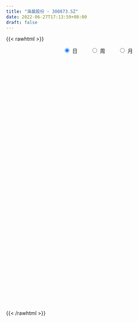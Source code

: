 ```yaml
---
title: "海晨股份 - 300873.SZ"
date: 2022-06-27T17:13:59+08:00
draft: false
---
```

{{< rawhtml >}}
    <div style="text-align: center">
        <label style="padding: 1rem;"><input style="margin-right: .5rem" type="radio" name="period" value="D" checked onclick="period_change(this)">日</label>
        <label style="padding: 1rem;"><input style="margin-right: .5rem" type="radio" name="period" value="W" onclick="period_change(this)">周</label>
        <label style="padding: 1rem;"><input style="margin-right: .5rem" type="radio" name="period" value="M" onclick="period_change(this)">月</label>
    </div>
    <div id="chart" style="height: 700px;"></div> 
    <script type="text/javascript">
        const D_v = [166324.89,191448.58,160995.04,120956.62,107805.08,65145.52,71621.44,119115.21,90494.36,61045.48,60872.25,41326.24,56849.98,54925.76,72782.6,59627.38,70368.24,102489.84,132422.83,88117.96,58706.4,46730.4,43328.12,75185.31,55591.27,45195.64,28285.37,25612.76,41767.67,42529.86,49720.27,73214.65,78540.95,69701.15,58744.63,88392.97,127939.18,104977.27,80094.43,51151.55,77195.97,68727.97,58727.99,50122.54,27066.55,31903.13,49393.39,118794.39,81102.1,63086.8,41865.88,41725.18,36265.93,31744.73,33682.4,27481.96,22041.13,18875.14,22008.87,16716.88,22699.35,28508.33,15393.52,15413.62,14799.31,16722.36,15565.43,16242.0,15434.67,12449.7,10349.32,17741.02,17235.2,16390.75,8153.82,7470.2,14833.0,13637.64,8895.03,8992.0,20888.69,14668.57,14448.17,12214.72,16943.0,11524.2,9860.69,18125.7,20196.16,17775.4,14272.09,20256.41,13351.0,17394.0,21589.48,18546.76,15567.53,30507.06,20250.9,17768.22,24461.54,15223.97,13186.56,12147.95,13151.0,10294.32,10749.09,15454.73,20347.91,14812.0,12930.35,13815.43,15501.99,12883.36,16979.0,21177.38,40132.68,22228.1,26710.32,20585.96,17742.19,19237.73,18887.65,25462.95,27721.08,41009.47,19203.07,12654.22,17292.97,12351.0,9846.36,10230.95,8290.12,9919.03,9581.61,10935.23,9383.01,15504.33,12092.61,10598.59,8321.4,10119.45,8572.86,8774.83,9286.64,6193.58,5961.28,11954.53,9542.43,10054.85,16507.57,11564.94,8851.13,11099.4,4644.13,4524.65,5093.89,7411.1,26158.04,16022.74,15358.28,22725.67,31619.59,19029.2,22519.11,17254.64,11116.64,12710.61,12185.31,7242.58,7817.0,8756.69,6473.38,13225.27,8466.25,6149.52,9596.28,8374.95,6054.84,4566.47,6626.49,8626.47,9920.13,8893.01,11914.96,9493.52,7951.15,12183.54,11917.19,7136.89,7230.56,9278.85,7789.65,17307.65,11085.19,8014.96,9149.53,14599.26,27819.28,12395.03,11965.89,10847.19,10637.11,6565.45,23099.93,8920.35,13213.57,8300.68,8671.76,8630.59,15042.04,9313.0,26521.48,9808.02,8967.95,15339.87,13540.23,9011.79,7834.21,5190.34,7003.36,6671.29,8427.69,11136.95,20196.56,22518.17,17957.81,21488.66,10512.14,13136.87,11729.29,15211.71,11560.47,47726.78,27705.24,20302.74,14418.12,16687.77,12970.0,24686.36,22061.57,14994.28,25083.38,22090.47,29364.46,34303.73,25004.16,25411.56,29608.14,18881.97,15905.92,19636.87,19390.05,16061.28,11315.1,15629.27,15433.0,10195.62,8820.6,9058.0,6726.0,12693.3,11055.16,5443.45,11354.55,15549.8,19613.72,17551.43,24742.52,17056.17,24279.43,20509.18,18897.2,14962.61,22618.7,24061.15,19560.22,14155.95,15550.42,20509.84,28737.49,31378.2,24932.64,17102.29,18875.65,12362.76,14262.0,25758.51,12562.52,28346.0,16633.37,15900.48,18751.92,21212.04,16001.43,12601.97,17200.81,20492.37,24155.36,19564.93,23778.87,30995.98,18655.66,17640.57,27190.16,13796.53,24806.37,19088.01,14599.59,12553.4,12488.94,13405.67,9848.61,12863.35,13358.01,8085.0,13806.3,16196.53,14820.69,11074.0,10917.0,9983.27,10343.42,17574.49,13864.65,12177.01,8614.29,7895.87,13333.9,9898.78,7056.55,15038.39,23185.56,27731.39,37463.45,19359.84,21226.92,17963.2,12848.89,13505.22,9869.8,8185.16,7721.0,11572.63,8067.16,7132.73,9486.21,12266.89,10400.87,14147.73,10091.71,6853.51,9506.28,7494.83,14372.84,7938.97,6911.3,4510.56,7415.68,13988.31,12168.59,14029.0,30002.92,44631.84,24366.43,15005.97,23379.04,29246.48,50328.83,24970.0,17164.36,19646.0,25825.78,23541.9,17753.67,12100.58,16970.98,15117.62,17498.59,9501.29,10256.8,23978.44,22726.24,11273.75,9440.66,8051.0,8648.97,21848.8,33645.53,44574.54,47281.94,26830.65,42876.31,142676.93,90159.92,179621.15,112802.9,95931.38,65313.55,51371.42,65252.17,66043.43,54849.0,57406.15,56132.71,61672.87,101155.05,69832.88,61979.06,53237.95,36323.65,40660.24,39946.74,29842.71,24352.6,28282.62,29175.8,18938.2,13159.58,31335.5,30513.27,34311.71,24555.94,19504.05,25418.75,27645.61,33359.31,20248.33,22917.54,27436.97,22278.15,22692.85,17834.74,28896.58,21932.94,20020.05,19231.76,28537.99,16671.28,22804.12,16935.6,19428.41,19854.2,16721.27,17505.2]
const D_histogram = [0.0,1.3950541311,1.5824013377,0.9923336353,0.0770468413,-0.4882016639,-1.0196508603,-1.0089740345,-1.2777090304,-1.3025229713,-1.3533391144,-1.3285506881,-1.4729026073,-1.4589880837,-1.2245784586,-0.9348541668,-0.6732945958,-0.195228754,0.1852392276,0.3501507092,0.4094413309,0.3104211558,0.3502307784,0.4843819219,0.4819041423,0.2511463193,0.0636916796,-0.1067233237,0.0535104897,0.2803643293,0.4483748743,0.6756115768,0.7561249461,0.8848734173,0.9112824349,1.1081255504,1.1998378618,1.0994129831,0.9081223083,0.7763267202,0.7807730024,0.7096944457,0.3636433114,-0.094685717,-0.3528099989,-0.4366528592,-0.3101426036,0.0360998768,0.1202037471,0.2331561405,0.1771336796,-0.0901177319,-0.2860097386,-0.3177641677,-0.2691403634,-0.326511301,-0.3955118935,-0.4066563711,-0.4827731315,-0.4809273145,-0.5536611388,-0.6833815439,-0.7249523395,-0.768706102,-0.7127795757,-0.5522865562,-0.4610431487,-0.3454605925,-0.2920083436,-0.2911218562,-0.2651296179,-0.2075672607,-0.246995409,-0.298636768,-0.2920040413,-0.2868190072,-0.3498061719,-0.3225114989,-0.329308588,-0.3059509032,-0.2099749004,-0.1534460447,-0.1995603412,-0.2018380057,-0.301142911,-0.3092280682,-0.2711351799,-0.0746514968,0.2077877313,0.3494950731,0.4139145912,0.2909159554,0.1857818446,-0.0090045806,0.0157296914,-0.0568498284,0.0030490244,0.2149497685,0.33821656,0.4389017223,0.5223456119,0.5600620824,0.4803481685,0.3122461433,0.2602178955,0.2652078143,0.22593567,0.2932054205,0.4147626043,0.4002935006,0.2876483668,0.2138061537,0.2059590811,0.1060395009,0.1920849833,0.2806131121,0.5798443013,0.7299271826,0.7438103645,0.6979829119,0.6876554571,0.6104844134,0.5329998943,0.4715676562,0.3808607767,0.0580738313,-0.2383108171,-0.4101694498,-0.4819082596,-0.5951630758,-0.6984278701,-0.7099302162,-0.7165797818,-0.7526674456,-0.6912799944,-0.5755449073,-0.4675152612,-0.322964049,-0.1738505191,-0.1077936806,-0.0599980472,0.0135499898,0.0738256762,0.0503405355,-0.0124025192,-0.0153858783,-0.0298611589,0.062882966,0.1297566378,0.2072463194,0.304086186,0.3185782413,0.2301927043,0.2326820089,0.2148878843,0.1873762302,0.1892504935,0.2039082751,0.3734023651,0.423439403,0.4932941489,0.4054962826,0.4548594107,0.5412574382,0.6585071699,0.6438571129,0.5911458645,0.444518685,0.2042186289,0.0405057901,-0.0986227199,-0.2320548906,-0.3256751225,-0.2904127935,-0.315316656,-0.3478275776,-0.3341079862,-0.3424238401,-0.3824799992,-0.3698975539,-0.3617911939,-0.2929112239,-0.1697374312,-0.1347515782,-0.1661397571,-0.1777553796,-0.1970237253,-0.1373047279,-0.1081149905,-0.0744552713,-0.0976627277,-0.1569887916,-0.1697533258,-0.0871839378,0.0235675961,0.0312518647,0.0944769012,0.2221693075,0.4526296499,0.5359172629,0.5169050856,0.5178312165,0.457911541,0.4059864964,0.2389772648,0.0827123835,-0.0122281075,-0.0241598996,0.0268279286,0.044319113,0.1297802271,0.120965204,-0.0648165597,-0.1882577115,-0.2746593818,-0.2095220089,-0.2546419595,-0.3321000598,-0.3573629573,-0.3350085548,-0.2800259704,-0.2534236105,-0.2671243671,-0.3507080075,-0.283373497,-0.2092078271,-0.0914137439,-0.1436938181,-0.1086901493,-0.0320531242,0.0278057233,0.1230866606,0.1440348948,0.504977801,0.6728537446,0.6602455511,0.6083361728,0.5031339256,0.41676012,0.3732071893,0.1888092462,0.0447075198,0.0143632674,0.0402853624,0.1708610232,0.3521389732,0.4189590261,0.3540600092,0.1275105607,0.0301218143,-0.0272235988,0.0131588166,-0.0322178599,-0.0146609041,-0.0702262279,-0.0721856219,-0.2010991299,-0.263884482,-0.3419560097,-0.3915514054,-0.4351224553,-0.3752770909,-0.3569169742,-0.318121094,-0.1925203117,-0.1035347992,0.0123171949,0.0476480937,0.1652044967,0.2307563685,0.3554770255,0.2387101924,0.0840125725,0.0736410295,0.1796331916,0.1585884672,0.184382025,0.2128716371,0.2149071915,0.174876442,0.2199456293,0.2886864877,0.2020768806,0.0942902162,-0.0136762492,-0.0803265673,-0.1046401915,-0.234283857,-0.2956190855,-0.1481539731,-0.0597280626,-0.1034271629,0.0119030897,0.1219195487,0.1581044607,0.1655394401,0.0833498601,0.0595084435,0.0280421586,0.0393310729,0.1163036422,0.0425214137,-0.0319972243,-0.1036362876,-0.2626526325,-0.3200820231,-0.4989988886,-0.5291179622,-0.4727612535,-0.4547010758,-0.3705719044,-0.343047692,-0.3395380048,-0.2502965323,-0.1203622198,-0.08058767,0.022666853,0.1213161834,0.1982294939,0.2283174115,0.2084513176,0.1782629802,0.2014933365,0.1525056853,0.0406901326,-0.155151871,-0.3043334895,-0.3181142724,-0.3068459338,-0.3269937032,-0.2776008171,-0.1884922734,-0.0021511334,0.2047376278,0.3570336067,0.4803544147,0.5217950972,0.4740916993,0.3802309552,0.3112711705,0.2046648165,0.0757552711,-0.0107707151,-0.174661152,-0.258713601,-0.3253817386,-0.4400967491,-0.4432547181,-0.5674062496,-0.5024075549,-0.4187564391,-0.3396085788,-0.2309204052,-0.1810021949,-0.2543634297,-0.2722948653,-0.260943309,-0.2229417692,-0.2112019916,-0.0922503565,0.0712816173,0.2074337075,0.4624042598,0.6919123623,0.8529241173,0.9184995418,0.8542704644,0.7286095017,0.4379065427,0.1601077719,-0.1464592822,-0.4189152853,-0.5826397958,-0.6644737901,-0.7210848838,-0.772591846,-0.9364158723,-0.935915851,-0.8175502379,-0.678789915,-0.5170191131,-0.3002644425,-0.0450471601,0.0927279979,0.130313661,0.1526129538,0.1689196573,0.3627490142,0.401587842,-0.8594417662,-1.4925071515,-1.8817362466,-1.9645289081,-1.8751534115,-1.7740041018,-1.4797485391,-1.2705161325,-1.1711485629,-0.9881049492,-0.8378157196,-0.6221277259,-0.5246711532,-0.4752384456,-0.5237847163,-0.45067599,-0.1815916524,0.0996315911,0.3588159353,0.5214971385,0.6458842594,0.7625274243,0.8753987189,0.9531048788,0.9859318169,0.9777268748,0.932432975,0.8730760855,0.8200663419,0.7662010379,0.764569174,0.7908282724,0.6820565494,0.651703555,0.6252971491,0.6223833062,0.6322901811,0.6444433216,0.6195224052,0.6152927549,0.6120023351,0.5972292161,0.5778630719,0.5106438824,0.5127940604,0.4499284615,0.4021891115,0.3265877316,0.3241719603,0.3121321049,0.3214213926,0.282233049,0.2268344496,0.2236512645,0.2337075116,0.2229223745]
const D_fast = [0.0,1.7438176638,2.3267652048,1.9847809113,1.0887558276,0.4014569064,-0.3849050051,-0.6264716879,-1.2146339414,-1.5650786251,-1.9542295468,-2.2615787926,-2.7741563636,-3.124988861,-3.1967238505,-3.1407131004,-3.0474771783,-2.618218525,-2.1914407365,-1.9389915776,-1.7773406232,-1.7987555093,-1.6713881921,-1.4161415681,-1.2981433121,-1.4661145553,-1.6376462751,-1.8347421094,-1.6611306735,-1.3641857516,-1.0840814881,-0.6879418914,-0.4183972855,-0.06843046,0.1857991663,0.6596736694,1.0513454463,1.2257738133,1.2615137156,1.3237998075,1.5234393404,1.6297843951,1.3746440886,0.892643631,0.5463168494,0.3533107743,0.402285379,0.7575528285,0.8717076357,1.0429490642,1.0312100231,0.7414291788,0.4740347374,0.3628392664,0.3441779798,0.205179217,0.0373006511,-0.0755079193,-0.2723179626,-0.3907039742,-0.6018530832,-0.9024188743,-1.1252277548,-1.3611580428,-1.4834264105,-1.46100503,-1.4850224097,-1.4558050016,-1.4753548385,-1.5472488152,-1.5875389813,-1.5818684394,-1.68304544,-1.8093459909,-1.8757142746,-1.9422339923,-2.0926726999,-2.1460059017,-2.2351301378,-2.2882601787,-2.2447779011,-2.2266105565,-2.3226149383,-2.3753521042,-2.5499427373,-2.6353349115,-2.6650258182,-2.4872050093,-2.1528188484,-1.9237377383,-1.7558395724,-1.8061092194,-1.864797869,-2.0618354394,-2.0331687445,-2.1199607214,-2.0592996126,-1.7936614263,-1.5858404948,-1.3754299019,-1.1613996094,-0.9836676183,-0.94329449,-1.0333349793,-1.0203087533,-0.949016881,-0.9318051077,-0.7912340021,-0.5659861672,-0.4803818958,-0.5211149379,-0.5415056126,-0.4978629149,-0.5712726199,-0.4372058917,-0.2785244848,0.1656677797,0.4982324567,0.6980682297,0.8267365051,0.9883229146,1.0637729742,1.1195384287,1.1759981046,1.1805064193,0.8722379318,0.5162755791,0.2418745839,0.0496587092,-0.2123868759,-0.4902586377,-0.6792435379,-0.865038049,-1.0892925742,-1.2007251216,-1.2288762613,-1.2377254305,-1.1739152305,-1.0682643305,-1.0291559121,-0.9963597905,-0.919424256,-0.8406921506,-0.8515921574,-0.9174358419,-0.9242656705,-0.9462062409,-0.8377413745,-0.7384285433,-0.6091272818,-0.4362658687,-0.342129253,-0.372966614,-0.3123068071,-0.2763789606,-0.2570465572,-0.2078596706,-0.1422248202,0.1206198611,0.2765167498,0.4696950329,0.4832712373,0.646349218,0.868061605,1.1499381293,1.2962523505,1.3913275682,1.35583006,1.1665846611,1.0129982699,0.8492140799,0.6577681866,0.482729174,0.4453883046,0.3416552781,0.2221874622,0.152380057,0.0584582431,-0.0772179158,-0.157109859,-0.2394512975,-0.2437991334,-0.1630596985,-0.1617617401,-0.2346848583,-0.2907393257,-0.3592636028,-0.3338707873,-0.3317097976,-0.3166638962,-0.3642870345,-0.4628602964,-0.5180631619,-0.4572897584,-0.3406463254,-0.3251490907,-0.2383048289,-0.0550700958,0.2885476592,0.5058145879,0.616028682,0.7464126169,0.8009708267,0.8505424062,0.7432774909,0.6076907055,0.5096931875,0.4917214206,0.5494162309,0.5779871936,0.6958933644,0.7173196423,0.5153337387,0.3448281591,0.1897616433,0.202518514,0.0937380734,-0.0667450418,-0.1813486786,-0.2427464148,-0.2577703231,-0.2945238657,-0.3750057141,-0.5462663564,-0.5497752202,-0.527911507,-0.4329708598,-0.5211743886,-0.5133432571,-0.444719513,-0.3779092347,-0.2518566322,-0.1948996743,0.2922876821,0.6283770619,0.7808302561,0.8810049211,0.9015861552,0.9194023796,0.9691512462,0.8319556147,0.6990307682,0.6722773327,0.7082707683,0.8815616849,1.1508743782,1.3224341876,1.346050173,1.1513783646,1.0615200719,0.9973687591,1.0410408786,0.9876097372,1.001501467,0.9283795861,0.9083737867,0.7291854962,0.6004290236,0.4368684935,0.2893852464,0.1370335827,0.1030596744,0.0321905476,-0.0085438457,0.0689268586,0.1320286713,0.2509599642,0.2982028864,0.4570604136,0.5803013775,0.7938912908,0.7368020059,0.603107529,0.6111462434,0.7620467035,0.7806490958,0.8525381599,0.9342456812,0.9900080335,0.9936963946,1.0937519892,1.2346644695,1.1985740826,1.1143599722,1.0029744445,0.9162424846,0.8657688126,0.6775541827,0.5423141829,0.6527408021,0.7262346968,0.6566788059,0.7749848308,0.9154811771,0.9911922042,1.0400120436,0.9786599287,0.969695623,0.9452398777,0.9663615602,1.0724100401,1.009258165,0.926740221,0.8291920857,0.6045125828,0.4670626863,0.1633960987,0.0009975346,-0.0608360701,-0.1564511614,-0.1649649661,-0.2232026767,-0.3045774907,-0.2779101513,-0.1780663937,-0.1584387614,-0.0495175252,0.0794608511,0.205931535,0.2930988055,0.325345541,0.3397229487,0.4133266391,0.4024654092,0.3008223896,0.0661924183,-0.1590725726,-0.2523819235,-0.3178250683,-0.4197212636,-0.4397285817,-0.3977431064,-0.2119397498,0.0461334184,0.287687799,0.5310972106,0.7029866674,0.7738061944,0.7750031891,0.783861197,0.7284210471,0.6184503194,0.5292316545,0.3216759296,0.1729450803,0.024931508,-0.1998076897,-0.3137793382,-0.5797824321,-0.6403856262,-0.6614236201,-0.6671779045,-0.6162198322,-0.6115521706,-0.7485042628,-0.8345094147,-0.8883936857,-0.9061275882,-0.9471883085,-0.8512992625,-0.6699468844,-0.4819363673,-0.11136475,0.291121443,0.6653642274,0.9605645373,1.1099030761,1.1663944887,0.9851681654,0.7473963376,0.4042144629,0.0270296385,-0.282354821,-0.5303072628,-0.7671895774,-1.0118445011,-1.4097724955,-1.643251437,-1.7292733833,-1.7602105392,-1.7276945155,-1.5860059555,-1.3420504632,-1.1810933057,-1.1109292273,-1.0504766961,-0.9919400782,-0.7074234679,-0.5681876795,-2.0440777293,-3.0502699025,-3.9099330592,-4.4838579477,-4.863270804,-5.2056225198,-5.2813040918,-5.3897007184,-5.5831202894,-5.647102913,-5.7062676134,-5.6461115512,-5.6798227668,-5.7491996705,-5.9286921203,-5.9682523915,-5.744565967,-5.4384348258,-5.0895464977,-4.7964910099,-4.5106328242,-4.2033578032,-3.8716368289,-3.5556544493,-3.276344557,-3.0401177803,-2.8523034364,-2.6933913045,-2.5413844626,-2.4036995071,-2.2141890775,-1.990222911,-1.9284804967,-1.7959076023,-1.6659897209,-1.5133077372,-1.3453283171,-1.1720643462,-1.0421046613,-0.8925111229,-0.7428009589,-0.6082667739,-0.4831671501,-0.422725369,-0.292376676,-0.2427601594,-0.1899522316,-0.1839066786,-0.1052794598,-0.0392862889,0.0503583469,0.0817282655,0.0830382786,0.1357679095,0.2042510345,0.249196491]
const D_slow = [0.0,0.3487635328,0.7443638672,0.992447276,1.0117089863,0.8896585703,0.6347458552,0.3825023466,0.063075089,-0.2625556538,-0.6008904324,-0.9330281044,-1.3012537563,-1.6660007772,-1.9721453919,-2.2058589336,-2.3741825825,-2.422989771,-2.3766799641,-2.2891422868,-2.1867819541,-2.1091766651,-2.0216189705,-1.90052349,-1.7800474545,-1.7172608746,-1.7013379547,-1.7280187856,-1.7146411632,-1.6445500809,-1.5324563623,-1.3635534681,-1.1745222316,-0.9533038773,-0.7254832686,-0.448451881,-0.1484924155,0.1263608302,0.3533914073,0.5474730874,0.742666338,0.9200899494,1.0110007772,0.987329348,0.8991268483,0.7899636335,0.7124279826,0.7214529518,0.7515038885,0.8097929237,0.8540763436,0.8315469106,0.760044476,0.680603434,0.6133183432,0.531690518,0.4328125446,0.3311484518,0.2104551689,0.0902233403,-0.0481919444,-0.2190373304,-0.4002754153,-0.5924519408,-0.7706468347,-0.9087184738,-1.0239792609,-1.1103444091,-1.183346495,-1.256126959,-1.3224093635,-1.3743011787,-1.4360500309,-1.5107092229,-1.5837102333,-1.6554149851,-1.742866528,-1.8234944028,-1.9058215498,-1.9823092755,-2.0348030006,-2.0731645118,-2.1230545971,-2.1735140985,-2.2487998263,-2.3261068433,-2.3938906383,-2.4125535125,-2.3606065797,-2.2732328114,-2.1697541636,-2.0970251748,-2.0505797136,-2.0528308588,-2.0488984359,-2.063110893,-2.0623486369,-2.0086111948,-1.9240570548,-1.8143316242,-1.6837452212,-1.5437297006,-1.4236426585,-1.3455811227,-1.2805266488,-1.2142246952,-1.1577407777,-1.0844394226,-0.9807487715,-0.8806753964,-0.8087633047,-0.7553117663,-0.703821996,-0.6773121208,-0.629290875,-0.5591375969,-0.4141765216,-0.2316947259,-0.0457421348,0.1287535932,0.3006674574,0.4532885608,0.5865385344,0.7044304484,0.7996456426,0.8141641004,0.7545863962,0.6520440337,0.5315669688,0.3827761999,0.2081692323,0.0306866783,-0.1484582672,-0.3366251286,-0.5094451272,-0.653331354,-0.7702101693,-0.8509511815,-0.8944138113,-0.9213622315,-0.9363617433,-0.9329742458,-0.9145178268,-0.9019326929,-0.9050333227,-0.9088797923,-0.916345082,-0.9006243405,-0.868185181,-0.8163736012,-0.7403520547,-0.6607074944,-0.6031593183,-0.5449888161,-0.491266845,-0.4444227874,-0.397110164,-0.3461330953,-0.252782504,-0.1469226532,-0.023599116,0.0777749546,0.1914898073,0.3268041669,0.4914309593,0.6523952376,0.8001817037,0.911311375,0.9623660322,0.9724924797,0.9478367998,0.8898230771,0.8084042965,0.7358010981,0.6569719341,0.5700150397,0.4864880432,0.4008820832,0.3052620834,0.2127876949,0.1223398964,0.0491120904,0.0066777326,-0.0270101619,-0.0685451012,-0.1129839461,-0.1622398774,-0.1965660594,-0.223594807,-0.2422086249,-0.2666243068,-0.3058715047,-0.3483098362,-0.3701058206,-0.3642139216,-0.3564009554,-0.3327817301,-0.2772394032,-0.1640819908,-0.030102675,0.0991235964,0.2285814005,0.3430592857,0.4445559098,0.504300226,0.5249783219,0.521921295,0.5158813201,0.5225883023,0.5336680805,0.5661131373,0.5963544383,0.5801502984,0.5330858705,0.4644210251,0.4120405228,0.348380033,0.265355018,0.1760142787,0.09226214,0.0222556474,-0.0411002552,-0.107881347,-0.1955583489,-0.2664017231,-0.3187036799,-0.3415571159,-0.3774805704,-0.4046531078,-0.4126663888,-0.405714958,-0.3749432928,-0.3389345691,-0.2126901189,-0.0444766827,0.120584705,0.2726687483,0.3984522296,0.5026422596,0.595944057,0.6431463685,0.6543232484,0.6579140653,0.6679854059,0.7107006617,0.798735405,0.9034751615,0.9919901638,1.023867804,1.0313982576,1.0245923579,1.027882062,1.0198275971,1.016162371,0.9986058141,0.9805594086,0.9302846261,0.8643135056,0.7788245032,0.6809366518,0.572156038,0.4783367653,0.3891075217,0.3095772482,0.2614471703,0.2355634705,0.2386427692,0.2505547927,0.2918559169,0.349545009,0.4384142653,0.4980918135,0.5190949566,0.5375052139,0.5824135118,0.6220606286,0.6681561349,0.7213740442,0.775100842,0.8188199525,0.8738063599,0.9459779818,0.9964972019,1.020069756,1.0166506937,0.9965690519,0.970409004,0.9118380398,0.8379332684,0.8008947751,0.7859627595,0.7601059687,0.7630817412,0.7935616283,0.8330877435,0.8744726035,0.8953100686,0.9101871794,0.9171977191,0.9270304873,0.9561063979,0.9667367513,0.9587374452,0.9328283733,0.8671652152,0.7871447094,0.6623949873,0.5301154968,0.4119251834,0.2982499144,0.2056069383,0.1198450153,0.0349605141,-0.0276136189,-0.0577041739,-0.0778510914,-0.0721843781,-0.0418553323,0.0077020412,0.064781394,0.1168942234,0.1614599685,0.2118333026,0.2499597239,0.2601322571,0.2213442893,0.1452609169,0.0657323488,-0.0109791346,-0.0927275604,-0.1621277647,-0.209250833,-0.2097886164,-0.1586042094,-0.0693458077,0.0507427959,0.1811915702,0.2997144951,0.3947722339,0.4725900265,0.5237562306,0.5426950484,0.5400023696,0.4963370816,0.4316586813,0.3503132467,0.2402890594,0.1294753799,-0.0123761825,-0.1379780713,-0.242667181,-0.3275693257,-0.385299427,-0.4305499757,-0.4941408332,-0.5622145495,-0.6274503767,-0.683185819,-0.7359863169,-0.759048906,-0.7412285017,-0.6893700748,-0.5737690099,-0.4007909193,-0.18755989,0.0420649955,0.2556326116,0.437784987,0.5472616227,0.5872885657,0.5506737451,0.4459449238,0.3002849749,0.1341665273,-0.0461046936,-0.2392526551,-0.4733566232,-0.707335586,-0.9117231454,-1.0814206242,-1.2106754024,-1.2857415131,-1.2970033031,-1.2738213036,-1.2412428884,-1.2030896499,-1.1608597356,-1.070172482,-0.9697755215,-1.1846359631,-1.557762751,-2.0281968126,-2.5193290396,-2.9881173925,-3.431618418,-3.8015555527,-4.1191845859,-4.4119717266,-4.6589979639,-4.8684518938,-5.0239838252,-5.1551516136,-5.2739612249,-5.404907404,-5.5175764015,-5.5629743146,-5.5380664168,-5.448362433,-5.3179881484,-5.1565170835,-4.9658852275,-4.7470355478,-4.5087593281,-4.2622763738,-4.0178446551,-3.7847364114,-3.56646739,-3.3614508045,-3.169900545,-2.9787582515,-2.7810511834,-2.6105370461,-2.4476111573,-2.29128687,-2.1356910435,-1.9776184982,-1.8165076678,-1.6616270665,-1.5078038778,-1.354803294,-1.20549599,-1.061030222,-0.9333692514,-0.8051707363,-0.6926886209,-0.5921413431,-0.5104944102,-0.4294514201,-0.3514183939,-0.2710630457,-0.2005047835,-0.1437961711,-0.087883355,-0.0294564771,0.0262741166]
const D_data = [['2020-08-24', 49.16, 57.99, 48.88, 58.87],['2020-08-25', 56.15, 79.85, 56.0, 80.0],['2020-08-26', 72.0, 70.28, 68.5, 81.79],['2020-08-27', 70.23, 60.6, 59.5, 72.0],['2020-08-28', 58.0, 53.01, 52.7, 58.97],['2020-08-31', 53.0, 53.35, 51.8, 54.2],['2020-09-01', 52.39, 50.3, 49.62, 52.52],['2020-09-02', 51.44, 54.94, 51.0, 56.28],['2020-09-03', 53.5, 49.85, 49.8, 53.87],['2020-09-04', 49.82, 51.06, 49.11, 52.3],['2020-09-07', 50.2, 49.4, 48.88, 50.89],['2020-09-08', 49.22, 49.09, 48.88, 49.97],['2020-09-09', 48.4, 45.36, 45.0, 48.4],['2020-09-10', 46.61, 45.6, 45.0, 48.9],['2020-09-11', 43.0, 47.7, 42.1, 48.57],['2020-09-14', 46.88, 48.65, 46.5, 49.15],['2020-09-15', 47.99, 48.82, 47.1, 51.5],['2020-09-16', 48.02, 52.85, 47.17, 53.5],['2020-09-17', 51.4, 53.61, 51.0, 60.9],['2020-09-18', 53.6, 52.27, 51.47, 57.4],['2020-09-21', 51.98, 51.54, 50.06, 52.24],['2020-09-22', 50.26, 49.43, 49.25, 51.26],['2020-09-23', 49.33, 50.98, 49.33, 51.33],['2020-09-24', 50.3, 52.69, 50.1, 54.95],['2020-09-25', 52.49, 51.46, 51.33, 54.85],['2020-09-28', 50.66, 48.01, 47.49, 52.34],['2020-09-29', 48.35, 47.3, 47.18, 48.53],['2020-09-30', 47.32, 46.28, 46.17, 48.0],['2020-10-09', 47.05, 50.13, 47.01, 50.38],['2020-10-12', 50.78, 51.91, 50.6, 52.27],['2020-10-13', 51.91, 52.31, 51.15, 53.4],['2020-10-14', 52.01, 54.37, 51.72, 54.88],['2020-10-15', 55.56, 53.76, 52.9, 56.6],['2020-10-16', 52.61, 55.44, 52.61, 56.52],['2020-10-19', 55.9, 55.18, 54.18, 56.78],['2020-10-20', 55.94, 58.65, 55.66, 60.78],['2020-10-21', 59.89, 59.0, 57.95, 64.89],['2020-10-22', 58.06, 57.49, 57.44, 61.97],['2020-10-23', 56.12, 56.4, 55.55, 59.19],['2020-10-26', 55.96, 57.01, 54.54, 57.32],['2020-10-27', 56.85, 59.09, 56.11, 59.99],['2020-10-28', 58.3, 58.68, 56.51, 59.58],['2020-10-29', 56.7, 54.67, 54.54, 57.95],['2020-10-30', 55.03, 51.33, 50.9, 55.46],['2020-11-02', 51.0, 51.85, 51.0, 52.6],['2020-11-03', 52.03, 52.91, 51.87, 53.78],['2020-11-04', 52.87, 55.47, 52.53, 55.54],['2020-11-05', 58.8, 59.5, 57.5, 64.8],['2020-11-06', 59.51, 57.55, 56.66, 60.95],['2020-11-09', 58.18, 58.7, 56.89, 59.26],['2020-11-10', 58.69, 57.02, 56.3, 58.83],['2020-11-11', 56.6, 53.65, 53.35, 56.98],['2020-11-12', 54.1, 53.25, 52.88, 55.8],['2020-11-13', 52.81, 54.55, 51.37, 54.69],['2020-11-16', 55.8, 55.46, 54.41, 57.0],['2020-11-17', 55.0, 53.95, 53.45, 55.88],['2020-11-18', 53.96, 53.24, 53.11, 54.43],['2020-11-19', 52.81, 53.48, 52.76, 53.92],['2020-11-20', 53.45, 52.11, 52.1, 53.45],['2020-11-23', 52.13, 52.52, 51.53, 52.78],['2020-11-24', 52.11, 50.98, 50.89, 52.92],['2020-11-25', 51.1, 49.2, 49.1, 51.34],['2020-11-26', 49.16, 49.23, 48.3, 49.45],['2020-11-27', 49.27, 48.3, 48.22, 49.75],['2020-11-30', 48.38, 48.89, 47.78, 49.34],['2020-12-01', 48.88, 50.16, 48.7, 50.2],['2020-12-02', 50.1, 49.43, 49.39, 50.35],['2020-12-03', 49.49, 49.82, 49.1, 50.48],['2020-12-04', 49.7, 49.08, 49.04, 50.14],['2020-12-07', 49.07, 48.16, 48.0, 49.28],['2020-12-08', 48.38, 48.14, 47.99, 48.63],['2020-12-09', 48.23, 48.38, 46.88, 48.74],['2020-12-10', 48.0, 46.83, 46.79, 48.86],['2020-12-11', 46.53, 46.0, 45.72, 47.24],['2020-12-14', 46.5, 46.15, 45.61, 46.56],['2020-12-15', 46.1, 45.7, 45.51, 46.28],['2020-12-16', 46.0, 44.19, 43.93, 46.15],['2020-12-17', 44.57, 44.7, 43.0, 44.8],['2020-12-18', 44.98, 43.8, 43.8, 44.99],['2020-12-21', 43.7, 43.69, 43.22, 44.19],['2020-12-22', 43.67, 44.43, 43.4, 45.78],['2020-12-23', 44.36, 43.91, 43.8, 44.88],['2020-12-24', 42.65, 42.21, 42.21, 44.22],['2020-12-25', 41.81, 42.16, 41.57, 43.02],['2020-12-28', 42.16, 40.15, 40.0, 42.16],['2020-12-29', 39.8, 40.43, 39.79, 41.15],['2020-12-30', 40.0, 40.52, 40.0, 40.68],['2020-12-31', 40.46, 42.66, 40.46, 43.4],['2021-01-04', 42.98, 44.75, 42.63, 44.82],['2021-01-05', 44.99, 44.03, 43.5, 45.18],['2021-01-06', 44.65, 43.61, 43.33, 44.8],['2021-01-07', 43.06, 41.08, 40.75, 43.8],['2021-01-08', 41.7, 40.58, 40.03, 41.77],['2021-01-11', 40.74, 38.42, 38.4, 40.8],['2021-01-12', 38.59, 40.42, 38.22, 41.41],['2021-01-13', 41.01, 38.76, 38.45, 41.01],['2021-01-14', 38.76, 40.07, 38.01, 40.37],['2021-01-15', 39.66, 42.51, 39.66, 43.87],['2021-01-18', 42.49, 42.25, 41.8, 43.22],['2021-01-19', 42.34, 42.62, 41.9, 43.98],['2021-01-20', 45.0, 43.04, 42.95, 45.36],['2021-01-21', 42.36, 43.0, 42.08, 43.44],['2021-01-22', 42.74, 41.62, 41.61, 42.88],['2021-01-25', 41.67, 39.96, 39.7, 41.75],['2021-01-26', 39.68, 40.86, 39.68, 42.4],['2021-01-27', 40.66, 41.48, 40.04, 41.6],['2021-01-28', 40.99, 40.86, 40.66, 42.68],['2021-01-29', 40.88, 42.32, 40.15, 42.34],['2021-02-01', 42.15, 43.65, 42.15, 44.01],['2021-02-02', 43.6, 42.43, 42.21, 43.67],['2021-02-03', 41.68, 41.01, 40.77, 42.36],['2021-02-04', 40.86, 41.08, 39.3, 41.6],['2021-02-05', 40.89, 41.75, 40.7, 42.5],['2021-02-08', 41.82, 40.33, 39.88, 42.51],['2021-02-09', 41.81, 42.65, 40.71, 43.28],['2021-02-10', 42.72, 43.26, 42.41, 44.38],['2021-02-18', 44.3, 47.23, 43.69, 47.3],['2021-02-19', 46.95, 47.06, 46.2, 47.17],['2021-02-22', 47.02, 46.37, 46.11, 48.14],['2021-02-23', 47.02, 46.12, 44.5, 47.36],['2021-02-24', 46.01, 47.0, 45.77, 47.4],['2021-02-25', 46.8, 46.5, 44.79, 46.93],['2021-02-26', 45.39, 46.61, 45.3, 47.56],['2021-03-01', 46.3, 46.93, 45.7, 47.3],['2021-03-02', 45.9, 46.6, 45.03, 46.68],['2021-03-03', 43.88, 42.86, 42.3, 43.94],['2021-03-04', 42.42, 41.55, 41.34, 42.74],['2021-03-05', 41.15, 41.68, 40.96, 42.15],['2021-03-08', 42.07, 42.0, 41.67, 42.94],['2021-03-09', 42.05, 40.61, 40.53, 42.3],['2021-03-10', 41.12, 39.67, 39.54, 41.17],['2021-03-11', 39.7, 39.96, 39.0, 40.14],['2021-03-12', 39.93, 39.39, 39.31, 40.1],['2021-03-15', 39.02, 38.28, 38.17, 39.4],['2021-03-16', 38.6, 38.93, 38.0, 38.98],['2021-03-17', 38.93, 39.5, 38.71, 39.87],['2021-03-18', 39.78, 39.49, 39.3, 40.2],['2021-03-19', 39.01, 40.2, 38.5, 40.43],['2021-03-22', 40.43, 40.73, 40.05, 40.88],['2021-03-23', 40.99, 40.03, 39.75, 41.28],['2021-03-24', 39.64, 39.91, 39.64, 40.54],['2021-03-25', 39.58, 40.41, 39.58, 41.15],['2021-03-26', 40.41, 40.51, 40.01, 40.97],['2021-03-29', 40.44, 39.48, 39.46, 40.71],['2021-03-30', 39.45, 38.64, 38.52, 39.48],['2021-03-31', 38.84, 39.07, 38.77, 39.46],['2021-04-01', 39.08, 38.73, 38.55, 39.18],['2021-04-02', 38.72, 40.17, 38.61, 40.28],['2021-04-06', 40.3, 40.23, 39.7, 40.45],['2021-04-07', 40.8, 40.77, 40.23, 41.58],['2021-04-08', 40.78, 41.58, 40.12, 41.9],['2021-04-09', 41.18, 41.0, 40.73, 41.85],['2021-04-12', 40.68, 39.64, 39.4, 41.01],['2021-04-13', 39.57, 40.65, 39.19, 41.28],['2021-04-14', 40.8, 40.46, 40.12, 40.95],['2021-04-15', 40.46, 40.31, 39.8, 40.58],['2021-04-16', 40.06, 40.7, 40.06, 41.16],['2021-04-19', 40.52, 41.01, 40.52, 41.38],['2021-04-20', 40.88, 43.64, 40.66, 43.75],['2021-04-21', 43.0, 43.03, 42.76, 43.98],['2021-04-22', 43.5, 43.96, 42.8, 44.58],['2021-04-23', 43.96, 42.3, 41.94, 43.96],['2021-04-26', 42.4, 44.28, 42.39, 46.48],['2021-04-27', 44.31, 45.55, 44.31, 46.39],['2021-04-28', 45.59, 47.03, 44.79, 47.17],['2021-04-29', 47.02, 46.26, 46.11, 48.16],['2021-04-30', 46.65, 46.2, 45.82, 46.89],['2021-05-06', 46.2, 45.02, 45.0, 46.27],['2021-05-07', 45.17, 43.19, 43.01, 45.7],['2021-05-10', 43.22, 43.29, 42.8, 43.78],['2021-05-11', 43.6, 42.89, 42.28, 43.6],['2021-05-12', 43.7, 42.22, 41.84, 43.71],['2021-05-13', 42.2, 42.0, 41.75, 42.54],['2021-05-14', 42.5, 43.32, 42.01, 43.7],['2021-05-17', 43.6, 42.45, 42.04, 43.6],['2021-05-18', 42.4, 42.02, 41.75, 42.5],['2021-05-19', 42.0, 42.35, 41.04, 42.39],['2021-05-20', 42.08, 41.88, 41.7, 42.76],['2021-05-21', 41.9, 41.11, 41.06, 42.01],['2021-05-24', 41.4, 41.43, 41.01, 41.49],['2021-05-25', 41.64, 41.16, 40.66, 41.64],['2021-05-26', 41.09, 41.88, 41.02, 42.32],['2021-05-27', 41.56, 42.9, 41.56, 42.94],['2021-05-28', 43.08, 42.1, 41.65, 43.08],['2021-05-31', 42.19, 41.15, 40.7, 42.19],['2021-06-01', 41.19, 41.13, 40.85, 41.43],['2021-06-02', 41.19, 40.78, 40.56, 41.2],['2021-06-03', 40.85, 41.72, 40.68, 41.88],['2021-06-04', 42.0, 41.45, 41.29, 42.75],['2021-06-07', 41.65, 41.57, 41.0, 41.84],['2021-06-08', 41.66, 40.78, 40.7, 41.81],['2021-06-09', 40.75, 39.96, 39.82, 40.93],['2021-06-10', 40.5, 40.17, 39.89, 40.63],['2021-06-11', 40.29, 41.4, 39.88, 41.85],['2021-06-15', 40.93, 42.2, 40.9, 42.39],['2021-06-16', 42.3, 41.2, 41.08, 42.55],['2021-06-17', 41.24, 42.09, 41.0, 42.23],['2021-06-18', 42.2, 43.5, 41.86, 43.74],['2021-06-21', 43.7, 46.0, 43.5, 46.23],['2021-06-22', 45.85, 45.39, 44.84, 46.46],['2021-06-23', 45.78, 44.71, 44.44, 45.85],['2021-06-24', 45.0, 45.35, 44.3, 45.68],['2021-06-25', 45.3, 44.86, 43.82, 45.3],['2021-06-28', 45.25, 45.06, 44.66, 45.45],['2021-06-29', 45.6, 43.35, 41.87, 45.6],['2021-06-30', 43.1, 42.81, 42.66, 44.06],['2021-07-01', 43.2, 43.0, 42.66, 44.99],['2021-07-02', 43.12, 43.81, 43.06, 45.28],['2021-07-05', 43.67, 44.78, 43.51, 44.91],['2021-07-06', 45.0, 44.65, 44.23, 45.49],['2021-07-07', 44.26, 45.93, 44.21, 46.43],['2021-07-08', 45.71, 45.14, 44.83, 46.33],['2021-07-09', 44.9, 42.5, 41.8, 44.9],['2021-07-12', 42.71, 42.42, 42.05, 42.9],['2021-07-13', 42.51, 42.2, 41.73, 42.71],['2021-07-14', 42.47, 43.91, 42.23, 44.3],['2021-07-15', 44.18, 42.45, 42.0, 44.18],['2021-07-16', 42.35, 41.52, 41.5, 42.43],['2021-07-19', 41.49, 41.65, 40.9, 42.2],['2021-07-20', 41.5, 41.98, 41.25, 41.99],['2021-07-21', 41.98, 42.36, 41.98, 42.58],['2021-07-22', 42.41, 42.01, 41.91, 42.7],['2021-07-23', 42.06, 41.32, 40.66, 42.67],['2021-07-26', 41.2, 39.91, 39.65, 41.45],['2021-07-27', 41.03, 41.47, 40.67, 42.96],['2021-07-28', 43.0, 41.7, 41.25, 44.0],['2021-07-29', 41.55, 42.6, 41.38, 42.86],['2021-07-30', 42.06, 40.5, 40.16, 42.27],['2021-08-02', 40.44, 41.39, 40.12, 41.59],['2021-08-03', 41.35, 42.1, 41.24, 42.7],['2021-08-04', 41.97, 42.2, 41.81, 42.93],['2021-08-05', 42.18, 43.07, 42.0, 43.61],['2021-08-06', 43.08, 42.51, 42.0, 43.11],['2021-08-09', 43.0, 48.03, 43.0, 49.4],['2021-08-10', 47.91, 47.5, 46.71, 48.3],['2021-08-11', 47.34, 46.2, 45.66, 47.49],['2021-08-12', 46.11, 46.07, 45.66, 46.71],['2021-08-13', 46.44, 45.47, 44.77, 47.08],['2021-08-16', 45.4, 45.62, 45.05, 46.42],['2021-08-17', 45.63, 46.2, 45.21, 47.68],['2021-08-18', 46.21, 44.13, 44.03, 46.34],['2021-08-19', 44.13, 43.93, 43.28, 44.69],['2021-08-20', 43.81, 45.0, 43.61, 46.69],['2021-08-23', 45.0, 45.81, 44.68, 47.12],['2021-08-24', 46.0, 47.73, 46.0, 48.8],['2021-08-25', 47.2, 49.53, 47.18, 52.0],['2021-08-26', 48.81, 49.2, 48.51, 50.01],['2021-08-27', 49.05, 48.0, 47.2, 49.6],['2021-08-30', 46.5, 45.52, 44.2, 46.88],['2021-08-31', 45.78, 46.47, 45.78, 47.2],['2021-09-01', 46.22, 46.7, 45.45, 47.35],['2021-09-02', 46.68, 48.02, 46.38, 48.2],['2021-09-03', 47.48, 47.07, 46.19, 48.68],['2021-09-06', 46.68, 47.91, 45.7, 48.35],['2021-09-07', 47.86, 47.0, 46.95, 48.39],['2021-09-08', 46.77, 47.6, 46.0, 47.82],['2021-09-09', 47.0, 45.68, 45.68, 47.5],['2021-09-10', 45.89, 45.93, 45.36, 46.5],['2021-09-13', 45.69, 45.23, 44.67, 45.69],['2021-09-14', 44.85, 45.05, 44.62, 45.81],['2021-09-15', 44.63, 44.63, 44.3, 45.19],['2021-09-16', 44.66, 45.72, 44.66, 46.1],['2021-09-17', 45.83, 45.18, 44.02, 46.15],['2021-09-22', 44.47, 45.37, 44.21, 45.48],['2021-09-23', 45.41, 46.74, 45.35, 46.75],['2021-09-24', 46.5, 46.78, 46.5, 48.48],['2021-09-27', 46.83, 47.67, 46.83, 48.5],['2021-09-28', 47.15, 47.13, 46.84, 49.29],['2021-09-29', 46.78, 48.7, 46.78, 49.48],['2021-09-30', 48.7, 48.75, 48.03, 49.48],['2021-10-08', 49.38, 50.3, 48.36, 50.92],['2021-10-11', 50.1, 47.6, 47.58, 50.1],['2021-10-12', 47.67, 46.59, 45.32, 48.38],['2021-10-13', 47.0, 48.09, 46.45, 48.2],['2021-10-14', 47.95, 49.99, 47.24, 50.26],['2021-10-15', 50.79, 48.85, 48.55, 52.76],['2021-10-18', 48.06, 49.68, 47.3, 49.7],['2021-10-19', 49.3, 50.12, 49.1, 50.5],['2021-10-20', 49.73, 50.15, 48.86, 50.49],['2021-10-21', 50.13, 49.79, 49.53, 51.58],['2021-10-22', 51.01, 51.15, 48.71, 51.65],['2021-10-25', 51.6, 52.09, 51.18, 53.36],['2021-10-26', 52.1, 50.43, 50.3, 52.6],['2021-10-27', 50.51, 49.9, 49.56, 50.88],['2021-10-28', 49.57, 49.49, 48.33, 50.32],['2021-10-29', 49.25, 49.64, 49.11, 50.28],['2021-11-01', 49.44, 49.99, 48.19, 50.42],['2021-11-02', 50.15, 48.25, 48.16, 51.7],['2021-11-03', 47.89, 48.5, 47.82, 48.96],['2021-11-04', 48.57, 51.29, 48.0, 51.46],['2021-11-05', 50.8, 51.22, 50.2, 51.65],['2021-11-08', 51.05, 49.73, 48.94, 51.05],['2021-11-09', 49.69, 51.99, 49.35, 52.09],['2021-11-10', 51.99, 52.7, 51.39, 53.1],['2021-11-11', 52.69, 52.4, 51.87, 53.3],['2021-11-12', 52.47, 52.41, 51.71, 53.28],['2021-11-15', 52.42, 51.31, 51.2, 53.23],['2021-11-16', 51.6, 51.94, 51.59, 53.29],['2021-11-17', 52.25, 51.86, 51.41, 54.15],['2021-11-18', 51.32, 52.5, 51.32, 53.2],['2021-11-19', 52.45, 53.76, 52.15, 54.53],['2021-11-22', 54.08, 52.08, 51.78, 54.39],['2021-11-23', 52.07, 51.81, 51.2, 52.99],['2021-11-24', 51.8, 51.53, 50.58, 51.81],['2021-11-25', 51.78, 49.79, 49.3, 51.78],['2021-11-26', 49.79, 50.36, 49.2, 50.49],['2021-11-29', 49.88, 47.97, 47.91, 50.14],['2021-11-30', 48.3, 48.94, 48.05, 49.58],['2021-12-01', 49.0, 49.76, 48.52, 50.12],['2021-12-02', 49.74, 49.16, 48.7, 50.23],['2021-12-03', 49.2, 49.97, 49.06, 50.33],['2021-12-06', 49.9, 49.3, 48.6, 50.15],['2021-12-07', 49.4, 48.82, 48.11, 49.79],['2021-12-08', 48.85, 49.91, 48.52, 50.1],['2021-12-09', 49.89, 50.86, 49.65, 51.15],['2021-12-10', 50.52, 50.1, 49.78, 50.98],['2021-12-13', 50.15, 51.25, 50.07, 51.69],['2021-12-14', 51.2, 51.79, 51.0, 52.49],['2021-12-15', 51.75, 52.12, 51.32, 52.58],['2021-12-16', 52.0, 52.0, 51.6, 52.82],['2021-12-17', 52.12, 51.59, 51.02, 52.33],['2021-12-20', 51.59, 51.5, 51.18, 52.79],['2021-12-21', 51.45, 52.33, 50.85, 52.77],['2021-12-22', 52.51, 51.53, 51.5, 52.75],['2021-12-23', 51.73, 50.42, 50.0, 52.13],['2021-12-24', 50.58, 48.52, 48.48, 50.9],['2021-12-27', 48.43, 48.01, 47.96, 49.34],['2021-12-28', 48.3, 49.03, 48.26, 49.15],['2021-12-29', 49.12, 49.09, 47.55, 50.1],['2021-12-30', 49.05, 48.41, 48.18, 49.07],['2021-12-31', 48.8, 49.1, 48.29, 49.22],['2022-01-04', 50.15, 49.76, 48.5, 50.28],['2022-01-05', 49.9, 51.62, 49.32, 51.96],['2022-01-06', 51.47, 53.0, 51.01, 53.34],['2022-01-07', 52.91, 53.5, 52.65, 54.46],['2022-01-10', 53.26, 54.22, 52.75, 54.45],['2022-01-11', 54.46, 54.06, 53.41, 55.36],['2022-01-12', 54.0, 53.36, 52.86, 54.48],['2022-01-13', 53.61, 52.79, 52.41, 53.61],['2022-01-14', 52.44, 53.0, 52.14, 53.62],['2022-01-17', 52.85, 52.33, 52.24, 53.76],['2022-01-18', 52.78, 51.6, 51.31, 52.78],['2022-01-19', 51.59, 51.65, 51.27, 51.96],['2022-01-20', 51.5, 50.0, 50.0, 52.34],['2022-01-21', 49.87, 50.22, 49.51, 50.63],['2022-01-24', 49.62, 49.85, 49.38, 50.8],['2022-01-25', 49.78, 48.49, 48.49, 50.07],['2022-01-26', 48.86, 49.24, 47.76, 49.92],['2022-01-27', 49.39, 46.98, 46.87, 49.58],['2022-01-28', 47.43, 48.75, 47.0, 50.01],['2022-02-07', 49.55, 48.99, 48.72, 50.36],['2022-02-08', 48.99, 49.03, 48.42, 49.41],['2022-02-09', 49.13, 49.63, 48.8, 49.68],['2022-02-10', 49.62, 49.1, 48.8, 49.8],['2022-02-11', 48.63, 47.25, 47.06, 49.22],['2022-02-14', 46.99, 47.41, 46.49, 48.13],['2022-02-15', 47.42, 47.46, 46.35, 47.75],['2022-02-16', 47.51, 47.64, 47.23, 47.87],['2022-02-17', 47.01, 47.17, 47.0, 47.94],['2022-02-18', 47.16, 48.64, 46.63, 48.99],['2022-02-21', 48.88, 49.85, 48.33, 49.95],['2022-02-22', 49.36, 50.33, 49.16, 50.64],['2022-02-23', 50.33, 53.06, 50.02, 53.4],['2022-02-24', 53.21, 54.45, 52.82, 55.8],['2022-02-25', 54.61, 55.23, 53.88, 55.5],['2022-02-28', 56.0, 55.35, 54.64, 56.07],['2022-03-01', 55.45, 54.46, 54.33, 56.25],['2022-03-02', 54.57, 53.86, 52.85, 54.67],['2022-03-03', 54.0, 51.2, 50.62, 54.09],['2022-03-04', 51.19, 50.14, 49.91, 52.2],['2022-03-07', 49.8, 48.28, 48.04, 50.04],['2022-03-08', 48.52, 46.98, 46.88, 48.79],['2022-03-09', 47.0, 46.81, 45.45, 47.82],['2022-03-10', 47.57, 46.7, 46.38, 47.87],['2022-03-11', 46.4, 46.09, 44.58, 46.4],['2022-03-14', 45.6, 45.24, 45.24, 46.2],['2022-03-15', 45.03, 42.51, 42.51, 45.03],['2022-03-16', 43.15, 43.29, 41.11, 43.65],['2022-03-17', 43.47, 44.27, 43.45, 45.2],['2022-03-18', 44.5, 44.48, 43.87, 44.68],['2022-03-21', 44.58, 44.94, 44.16, 45.1],['2022-03-22', 43.89, 46.15, 42.5, 46.2],['2022-03-23', 45.42, 47.59, 45.31, 47.85],['2022-03-24', 47.22, 47.02, 46.6, 47.57],['2022-03-25', 47.89, 46.15, 46.11, 48.0],['2022-03-28', 45.77, 46.06, 45.38, 46.71],['2022-03-29', 46.14, 46.05, 45.7, 47.2],['2022-03-30', 46.35, 48.9, 46.0, 49.78],['2022-03-31', 48.92, 47.75, 47.68, 50.5],['2022-04-01', 29.57, 27.8, 27.56, 30.19],['2022-04-06', 27.12, 29.39, 26.5, 30.37],['2022-04-07', 29.53, 28.06, 27.8, 29.96],['2022-04-08', 28.0, 28.75, 27.23, 30.46],['2022-04-11', 33.38, 28.99, 28.88, 34.5],['2022-04-12', 26.98, 27.73, 26.05, 28.05],['2022-04-13', 28.09, 29.4, 28.0, 31.98],['2022-04-14', 28.88, 28.03, 27.75, 29.25],['2022-04-15', 27.18, 25.9, 25.6, 27.45],['2022-04-18', 25.34, 26.2, 24.28, 26.98],['2022-04-19', 25.8, 25.28, 24.97, 26.68],['2022-04-20', 25.06, 25.8, 24.68, 26.35],['2022-04-21', 25.0, 23.98, 23.9, 26.13],['2022-04-22', 23.49, 22.63, 22.55, 24.29],['2022-04-25', 22.0, 20.24, 20.24, 22.25],['2022-04-26', 20.6, 20.66, 20.41, 21.48],['2022-04-27', 21.52, 23.0, 20.97, 23.3],['2022-04-28', 24.1, 23.82, 23.55, 26.87],['2022-04-29', 23.63, 24.41, 23.01, 24.87],['2022-05-05', 24.13, 23.93, 23.6, 24.72],['2022-05-06', 23.17, 23.95, 23.0, 24.38],['2022-05-09', 23.95, 24.35, 23.52, 24.6],['2022-05-10', 23.8, 24.89, 23.72, 25.24],['2022-05-11', 25.33, 25.04, 24.54, 25.68],['2022-05-12', 24.81, 24.93, 24.75, 25.59],['2022-05-13', 25.02, 24.68, 24.6, 25.29],['2022-05-16', 24.72, 24.28, 24.03, 25.03],['2022-05-17', 24.55, 24.02, 23.27, 24.55],['2022-05-18', 23.9, 23.98, 23.88, 24.47],['2022-05-19', 23.51, 23.85, 23.51, 23.97],['2022-05-20', 24.2, 24.53, 23.71, 25.1],['2022-05-23', 24.57, 25.16, 24.57, 25.63],['2022-05-24', 25.5, 23.45, 23.41, 25.57],['2022-05-25', 23.64, 24.23, 23.47, 24.39],['2022-05-26', 24.3, 24.3, 23.76, 24.56],['2022-05-27', 24.3, 24.7, 24.29, 25.25],['2022-05-30', 24.49, 25.09, 24.31, 25.2],['2022-05-31', 24.8, 25.42, 24.72, 25.75],['2022-06-01', 25.37, 25.18, 25.01, 25.78],['2022-06-02', 25.15, 25.63, 24.76, 25.76],['2022-06-06', 25.66, 25.91, 25.46, 26.48],['2022-06-07', 25.87, 26.02, 25.37, 26.26],['2022-06-08', 26.02, 26.18, 25.65, 26.42],['2022-06-09', 26.2, 25.64, 25.64, 26.45],['2022-06-10', 25.64, 26.62, 25.55, 26.98],['2022-06-13', 26.46, 25.92, 25.64, 26.46],['2022-06-14', 25.57, 26.06, 25.29, 26.18],['2022-06-15', 26.08, 25.59, 25.56, 26.19],['2022-06-16', 25.6, 26.49, 25.59, 26.75],['2022-06-17', 26.45, 26.53, 26.04, 26.8],['2022-06-20', 26.66, 27.0, 26.45, 27.17],['2022-06-21', 27.23, 26.52, 26.31, 27.23],['2022-06-22', 26.78, 26.24, 26.15, 27.32],['2022-06-23', 26.39, 26.9, 25.82, 27.24],['2022-06-24', 27.09, 27.26, 26.71, 27.5],['2022-06-27', 27.5, 27.18, 27.0, 27.81]]
const W_v = [747530.21,407422.01,286756.83,453026.25,279541.5,99093.77,41767.67,313706.88,460148.48,305926.02,308259.5600000001,214688.52,124089.5,98731.7,78763.77,74165.99,52989.69,71212.15,56453.59,85851.06,103604.83,90891.19,61797.09,77407.68,51039.74,62360.78,103163.85,126050.79,58011.4,55323.21,49704.91,42170.86,47669.79,34213.2,87675.83,101539.18,24895.92,43514.92,38641.84,38632.57,53460.36,48743.6,42848.94,73664.5,60099.98,68178.87,56667.86,35126.89,93298.15,62150.48,126840.65,99795.59,136174.38,103422.95,68634.27,48353.06,32347.8,78963.84,24279.43,101048.84,98513.92,104651.54,97562.4,84467.84,105192.34,108278.9,83536.31,57560.64,66814.52,63942.84,46799.39,103418.79,84904.07,45415.75,53434.43,48319.17,40764.82,125198.78,142930.32,103931.71,71189.06,77675.89,116768.84,116988.9,621192.28,302829.57,346199.66,115217.01,171125.94,120891.7,134303.72,104170.79,119139.29,106394.02,95743.6,17505.2]
const W_histogram = [0.0,-0.1244444444,-0.4100639443,-0.2747235075,-0.225341188,-0.5107940466,-0.4137134903,0.0121592023,0.3441529351,0.2142965874,0.5217818405,0.4976773444,0.3016059993,-0.0800900717,-0.2650173677,-0.5626517672,-0.8578843673,-1.0984418016,-1.1530461113,-1.2502577043,-1.1103203026,-1.0065134224,-0.8270300483,-0.6886863933,-0.4490701237,-0.0113732504,0.2563327652,0.1169708447,-0.1020157575,-0.1613626558,-0.1490804716,-0.1336881155,-0.0421818878,0.0202163134,0.1823066348,0.5447501164,0.5715495385,0.5856536839,0.4403931567,0.4060735161,0.3375020739,0.2885782571,0.3910841076,0.5350131828,0.5423405597,0.4458358289,0.309353761,0.2040419862,0.08375576,0.1408025328,0.3663135709,0.465863596,0.7016306176,0.7580139399,0.6838779513,0.555151511,0.5476630931,0.6389211749,0.7590281008,0.6977377497,0.763689995,0.6610522057,0.653815801,0.6803754129,0.7353855274,0.5005341492,0.2872648498,0.1312331589,0.1057492469,-0.1278235084,-0.2463522411,-0.0422151747,0.0408510253,-0.1019194969,-0.2949224,-0.5105347972,-0.5434189687,-0.1269583722,-0.1957896825,-0.4983676926,-0.7747409861,-0.8091139973,-1.965789525,-2.5291063413,-2.9277301919,-3.2223616906,-3.1067441115,-2.8759218915,-2.502493889,-2.109714912,-1.7001671227,-1.2492016893,-0.7892405891,-0.4148773379,-0.0605138268,0.2111835293]
const W_fast = [0.0,-0.1555555556,-0.5436910415,-0.4770314815,-0.483984459,-0.8971358293,-0.9034836455,-0.4745711523,-0.0565391859,-0.1328213866,0.3051093266,0.4054241665,0.2847543213,-0.1169642677,-0.3681459056,-0.8064432469,-1.3161469388,-1.8313148235,-2.1741806611,-2.5839566801,-2.721599354,-2.8694208295,-2.8966949675,-2.9305229107,-2.8031741721,-2.3683206114,-2.0365314045,-2.1466506138,-2.3911411555,-2.4908287176,-2.5158166513,-2.5338463242,-2.4528855684,-2.3854332889,-2.1777663088,-1.6791352981,-1.5094484914,-1.348930925,-1.384093163,-1.3168944246,-1.3010903483,-1.2778696008,-1.0775927234,-0.7999103525,-0.6569978357,-0.6420436093,-0.701187237,-0.7554885152,-0.8548358014,-0.7625883954,-0.4454989645,-0.2294830405,0.1816916355,0.4275784428,0.5244119421,0.5344733795,0.6639007349,0.9148891104,1.2247530615,1.3378971478,1.5947718919,1.6573971541,1.8136146996,2.0102681647,2.249124661,2.1394068202,1.9979537332,1.874730332,1.8756837318,1.6101550993,1.4300383064,1.6236215791,1.7169005355,1.548650139,1.281916636,0.9386705394,0.7699316257,1.1546526293,1.0368738983,0.609703965,0.1396454251,-0.0970060854,-1.7451289944,-2.9407223961,-4.0712787946,-5.171500716,-5.8325691648,-6.3207274176,-6.5729228873,-6.7075726384,-6.7230666298,-6.5844016188,-6.3217506657,-6.0511067491,-5.7118716947,-5.3873784562]
const W_slow = [0.0,-0.0311111111,-0.1336270972,-0.2023079741,-0.258643271,-0.3863417827,-0.4897701553,-0.4867303547,-0.4006921209,-0.3471179741,-0.2166725139,-0.0922531778,-0.016851678,-0.0368741959,-0.1031285379,-0.2437914797,-0.4582625715,-0.7328730219,-1.0211345497,-1.3336989758,-1.6112790514,-1.8629074071,-2.0696649191,-2.2418365175,-2.3541040484,-2.356947361,-2.2928641697,-2.2636214585,-2.2891253979,-2.3294660619,-2.3667361798,-2.4001582086,-2.4107036806,-2.4056496022,-2.3600729436,-2.2238854145,-2.0809980298,-1.9345846089,-1.8244863197,-1.7229679407,-1.6385924222,-1.5664478579,-1.468676831,-1.3349235353,-1.1993383954,-1.0878794382,-1.0105409979,-0.9595305014,-0.9385915614,-0.9033909282,-0.8118125355,-0.6953466365,-0.5199389821,-0.3304354971,-0.1594660092,-0.0206781315,0.1162376418,0.2759679355,0.4657249607,0.6401593981,0.8310818969,0.9963449483,1.1597988986,1.3298927518,1.5137391336,1.638872671,1.7106888834,1.7434971731,1.7699344849,1.7379786078,1.6763905475,1.6658367538,1.6760495101,1.6505696359,1.5768390359,1.4492053366,1.3133505945,1.2816110014,1.2326635808,1.1080716576,0.9143864111,0.7121079118,0.2206605306,-0.4116160548,-1.1435486027,-1.9491390254,-2.7258250533,-3.4448055261,-4.0704289984,-4.5978577264,-5.0228995071,-5.3351999294,-5.5325100767,-5.6362294111,-5.6513578679,-5.5985619855]
const W_data = [['2020-08-28', 49.16, 53.01, 48.88, 81.79],['2020-09-04', 53.0, 51.06, 49.11, 56.28],['2020-09-11', 50.2, 47.7, 42.1, 50.89],['2020-09-18', 46.88, 52.27, 46.5, 60.9],['2020-09-25', 51.98, 51.46, 49.25, 54.95],['2020-09-30', 50.66, 46.28, 46.17, 52.34],['2020-10-09', 47.05, 50.13, 47.01, 50.38],['2020-10-16', 50.78, 55.44, 50.6, 56.6],['2020-10-23', 55.9, 56.4, 54.18, 64.89],['2020-10-30', 55.96, 51.33, 50.9, 59.99],['2020-11-06', 51.0, 57.55, 51.0, 64.8],['2020-11-13', 58.18, 54.55, 51.37, 59.26],['2020-11-20', 55.8, 52.11, 52.1, 57.0],['2020-11-27', 52.13, 48.3, 48.22, 52.92],['2020-12-04', 48.38, 49.08, 47.78, 50.48],['2020-12-11', 49.07, 46.0, 45.72, 49.28],['2020-12-18', 46.5, 43.8, 43.0, 46.56],['2020-12-25', 43.7, 42.16, 41.57, 45.78],['2020-12-31', 42.16, 42.66, 39.79, 43.4],['2021-01-08', 42.98, 40.58, 40.03, 45.18],['2021-01-15', 40.74, 42.51, 38.01, 43.87],['2021-01-22', 42.49, 41.62, 41.61, 45.36],['2021-01-29', 41.67, 42.32, 39.68, 42.68],['2021-02-05', 42.15, 41.75, 39.3, 44.01],['2021-02-10', 41.82, 43.26, 39.88, 44.38],['2021-02-19', 44.3, 47.06, 43.69, 47.3],['2021-02-26', 47.02, 46.61, 44.5, 48.14],['2021-03-05', 46.3, 41.68, 40.96, 47.3],['2021-03-12', 42.07, 39.39, 39.0, 42.94],['2021-03-19', 39.02, 40.2, 38.0, 40.43],['2021-03-26', 40.43, 40.51, 39.58, 41.28],['2021-04-02', 40.44, 40.17, 38.52, 40.71],['2021-04-09', 40.3, 41.0, 39.7, 41.9],['2021-04-16', 40.68, 40.7, 39.19, 41.28],['2021-04-23', 40.52, 42.3, 40.52, 44.58],['2021-04-30', 42.4, 46.2, 42.39, 48.16],['2021-05-07', 46.2, 43.19, 43.01, 46.27],['2021-05-14', 43.22, 43.32, 41.75, 43.78],['2021-05-21', 43.6, 41.11, 41.04, 43.6],['2021-05-28', 41.4, 42.1, 40.66, 43.08],['2021-06-04', 42.19, 41.45, 40.56, 42.75],['2021-06-11', 41.65, 41.4, 39.82, 41.85],['2021-06-18', 40.93, 43.5, 40.9, 43.74],['2021-06-25', 43.7, 44.86, 43.5, 46.46],['2021-07-02', 45.25, 43.81, 41.87, 45.6],['2021-07-09', 43.67, 42.5, 41.8, 46.43],['2021-07-16', 42.71, 41.52, 41.5, 44.3],['2021-07-23', 41.49, 41.32, 40.66, 42.7],['2021-07-30', 41.2, 40.5, 39.65, 44.0],['2021-08-06', 40.44, 42.51, 40.12, 43.61],['2021-08-13', 43.0, 45.47, 43.0, 49.4],['2021-08-20', 45.4, 45.0, 43.28, 47.68],['2021-08-27', 45.0, 48.0, 44.68, 52.0],['2021-09-03', 46.5, 47.07, 44.2, 48.68],['2021-09-10', 46.68, 45.93, 45.36, 48.39],['2021-09-17', 45.69, 45.18, 44.02, 46.15],['2021-09-24', 44.47, 46.78, 44.21, 48.48],['2021-09-30', 46.83, 48.75, 46.78, 49.48],['2021-10-08', 49.38, 50.3, 48.36, 50.92],['2021-10-15', 50.1, 48.85, 45.32, 52.76],['2021-10-22', 48.06, 51.15, 47.3, 51.65],['2021-10-29', 51.6, 49.64, 48.33, 53.36],['2021-11-05', 49.44, 51.22, 47.82, 51.7],['2021-11-12', 51.05, 52.41, 48.94, 53.3],['2021-11-19', 52.42, 53.76, 51.2, 54.53],['2021-11-26', 54.08, 50.36, 49.2, 54.39],['2021-12-03', 49.88, 49.97, 47.91, 50.33],['2021-12-10', 49.9, 50.1, 48.11, 51.15],['2021-12-17', 50.15, 51.59, 50.07, 52.82],['2021-12-24', 51.59, 48.52, 48.48, 52.79],['2021-12-31', 48.43, 49.1, 47.55, 50.1],['2022-01-07', 50.15, 53.5, 48.5, 54.46],['2022-01-14', 53.26, 53.0, 52.14, 55.36],['2022-01-21', 52.85, 50.22, 49.51, 53.76],['2022-01-28', 49.62, 48.75, 46.87, 50.8],['2022-02-11', 49.55, 47.25, 47.06, 50.36],['2022-02-18', 46.99, 48.64, 46.35, 48.99],['2022-02-25', 48.88, 55.23, 48.33, 55.8],['2022-03-04', 56.0, 50.14, 49.91, 56.25],['2022-03-11', 49.8, 46.09, 44.58, 50.04],['2022-03-18', 45.6, 44.48, 41.11, 46.2],['2022-03-25', 44.58, 46.15, 42.5, 48.0],['2022-04-01', 45.77, 27.8, 27.56, 50.5],['2022-04-08', 27.12, 28.75, 26.5, 30.46],['2022-04-15', 33.38, 25.9, 25.6, 34.5],['2022-04-22', 25.34, 22.63, 22.55, 26.98],['2022-04-29', 22.0, 24.41, 20.24, 26.87],['2022-05-06', 24.13, 23.95, 23.0, 24.72],['2022-05-13', 23.95, 24.68, 23.52, 25.68],['2022-05-20', 24.72, 24.53, 23.27, 25.1],['2022-05-27', 24.57, 24.7, 23.41, 25.63],['2022-06-02', 24.49, 25.63, 24.31, 25.78],['2022-06-10', 25.66, 26.62, 25.37, 26.98],['2022-06-17', 26.46, 26.53, 25.29, 26.8],['2022-06-24', 26.66, 27.26, 25.82, 27.5],['2022-07-01', 27.5, 27.18, 27.0, 27.81]]
const M_v = [812675.73,1460694.8399999999,1121549.0499999998,760568.59,318785.8800000001,342144.17,293972.05,313345.36,289013.8100000001,157600.21,245388.17,274786.02,473451.2100000001,283231.8099999999,328493.73,439395.8599999999,274759.32,287173.04,229288.74,452915.3099999999,1431784.9500000002,602543.29,381947.9799999999]
const M_histogram = [0.0,-0.4511908832,-0.3870288585,-0.4803292796,-0.9082073271,-1.1454060466,-0.952569913,-1.2530969169,-0.9080390657,-0.9516591776,-0.8062229205,-0.8014323832,-0.3548101032,0.11065258,0.4745649875,0.6531990449,0.7597343475,0.781216194,1.1900142818,0.9112217054,-0.790491498,-1.7390953618,-2.1141105017]
const M_fast = [0.0,-0.563988604,-0.596583794,-0.8099665349,-1.4648964141,-1.9884466453,-2.03375299,-2.6475542231,-2.5295061383,-2.8110410446,-2.8671605177,-3.0627280762,-2.704808322,-2.2116824938,-1.7291288393,-1.3871950207,-1.0907261312,-0.8739402363,-0.167638578,-0.218625728,-2.1179618059,-3.5013395102,-4.4048822755]
const M_slow = [0.0,-0.1127977208,-0.2095549354,-0.3296372553,-0.5566890871,-0.8430405987,-1.081183077,-1.3944573062,-1.6214670726,-1.859381867,-2.0609375972,-2.261295693,-2.3499982188,-2.3223350738,-2.2036938269,-2.0403940657,-1.8504604788,-1.6551564303,-1.3576528598,-1.1298474335,-1.3274703079,-1.7622441484,-2.2907717738]
const M_data = [['2020-08-31', 49.16, 53.35, 48.88, 81.79],['2020-09-30', 52.39, 46.28, 42.1, 60.9],['2020-10-30', 47.05, 51.33, 47.01, 64.89],['2020-11-30', 51.0, 48.89, 47.78, 64.8],['2020-12-31', 48.88, 42.66, 39.79, 50.48],['2021-01-29', 42.98, 42.32, 38.01, 45.36],['2021-02-26', 42.15, 46.61, 39.3, 48.14],['2021-03-31', 46.3, 39.07, 38.0, 47.3],['2021-04-30', 39.08, 46.2, 38.55, 48.16],['2021-05-31', 46.2, 41.15, 40.66, 46.27],['2021-06-30', 41.19, 42.81, 39.82, 46.46],['2021-07-30', 43.2, 40.5, 39.65, 46.43],['2021-08-31', 40.44, 46.47, 40.12, 52.0],['2021-09-30', 46.22, 48.75, 44.02, 49.48],['2021-10-29', 49.38, 49.64, 45.32, 53.36],['2021-11-30', 49.44, 48.94, 47.82, 54.53],['2021-12-31', 49.0, 49.1, 47.55, 52.82],['2022-01-28', 50.15, 48.75, 46.87, 55.36],['2022-02-28', 49.55, 55.35, 46.35, 56.07],['2022-03-31', 55.45, 47.75, 41.11, 56.25],['2022-04-29', 29.57, 24.41, 20.24, 34.5],['2022-05-31', 24.13, 25.42, 23.0, 25.75],['2022-06-30', 25.37, 27.18, 24.76, 27.81]]
        const D_a = [null,null,81.79,null,null,null,null,null,null,null,null,null,null,null,42.1,null,null,null,60.9,null,null,null,null,null,null,null,null,46.17,null,null,null,null,null,null,null,null,64.89,null,null,null,null,null,null,50.9,null,null,null,null,null,null,null,null,null,null,57.0,null,null,null,null,null,null,null,null,null,null,null,null,null,null,null,null,null,null,null,null,null,null,null,null,null,null,null,null,null,null,null,null,null,null,null,null,null,null,null,null,null,38.01,null,null,null,45.36,null,null,null,null,null,null,null,null,null,null,39.3,null,null,null,null,null,null,48.14,null,null,null,null,null,null,null,null,null,null,null,null,null,null,null,38.0,null,null,null,null,41.28,null,null,null,null,38.52,null,null,null,null,null,null,null,null,null,null,null,null,null,null,null,null,null,null,null,null,48.16,null,null,null,null,null,null,null,null,null,null,null,null,null,null,null,null,null,null,null,null,null,null,null,null,null,39.82,null,null,null,null,null,null,null,46.46,null,null,null,null,null,null,null,null,null,null,null,null,null,null,null,null,null,null,null,null,null,null,null,39.65,null,null,null,null,null,null,null,null,null,49.4,null,null,null,null,null,null,null,43.28,null,null,null,52.0,null,null,null,null,null,null,null,null,null,null,null,null,null,null,null,null,null,44.21,null,null,null,null,null,null,null,null,null,null,null,null,null,null,null,null,null,53.36,null,null,null,null,null,null,47.82,null,null,null,null,null,null,null,null,null,null,null,54.53,null,null,null,null,null,47.91,null,null,null,null,null,null,null,null,null,null,null,null,52.82,null,null,null,null,null,null,null,null,47.55,null,null,null,null,null,null,null,55.36,null,null,null,null,null,null,null,null,null,null,null,46.87,null,null,null,null,null,null,null,null,null,null,null,null,null,null,null,null,null,56.25,null,null,null,null,null,null,null,null,null,null,41.11,null,null,null,null,null,null,null,null,null,null,50.5,null,null,null,null,null,null,null,null,null,null,null,null,null,null,20.24,null,null,null,null,null,null,null,null,25.68,null,null,null,null,null,null,null,null,23.41,null,null,null,null,null,null,null,null,null,null,null,null,null,null,null,null,null,null,null,27.32,null,null,null]
const W_a = [null,null,42.1,null,null,null,null,null,64.89,null,null,null,null,null,null,null,null,null,null,null,38.01,null,null,null,null,null,48.14,null,null,null,null,38.52,null,null,null,48.16,null,null,null,null,null,null,null,null,null,null,null,null,39.65,null,null,null,null,null,null,null,null,null,null,null,null,null,null,null,54.53,null,null,null,null,null,null,null,null,null,null,null,null,null,null,null,null,null,null,null,null,null,20.24,null,null,null,null,null,26.98,null,null,null]
const M_a = [null,null,null,null,null,null,null,38.0,null,null,null,null,null,null,null,54.53,null,null,null,null,20.24,null,null]
        const D_b = [[{ coord: ['2020-08-26', 60.9] }, { coord: ['2020-11-16', 46.17] }],[{ coord: ['2021-01-14', 45.36] }, { coord: ['2021-09-22', 39.3] }],[{ coord: ['2021-10-25', 53.36] }, { coord: ['2022-03-31', 47.91] }],[{ coord: ['2022-04-25', 25.68] }, { coord: ['2022-06-22', 23.41] }]]
const W_b = [[{ coord: ['2020-09-11', 48.14] }, { coord: ['2021-11-19', 42.1] }]]
const M_b = []
    </script>
{{< /rawhtml >}}